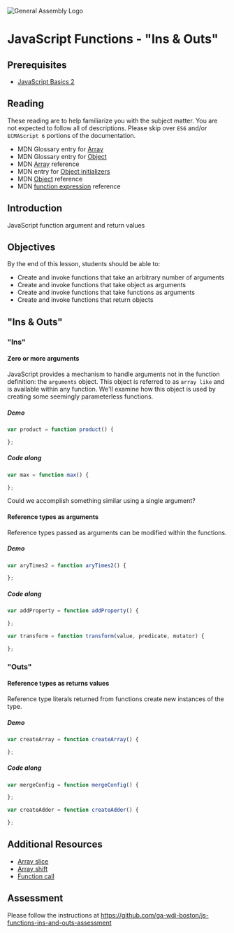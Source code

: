 ![General Assembly Logo](http://i.imgur.com/ke8USTq.png)

# JavaScript Functions - "Ins & Outs"

## Prerequisites

- [JavaScript Basics 2](https://github.com/ga-wdi-boston/js-basics-2)

## Reading

These reading are to help familiarize you with the subject matter.  You are not expected to follow all of descriptions. Please skip over `ES6` and/or `ECMAScript 6` portions of the documentation.

- MDN Glossary entry for
 [Array](https://developer.mozilla.org/en-US/docs/Glossary/array)
- MDN Glossary entry for [Object](https://developer.mozilla.org/en-US/docs/Glossary/Object)
- MDN [Array](https://developer.mozilla.org/en-US/docs/Web/JavaScript/Reference/Global_Objects/Array) reference
- MDN entry for [Object initializers](https://developer.mozilla.org/en-US/docs/Web/JavaScript/Reference/Operators/Object_initializer)
- MDN [Object](https://developer.mozilla.org/en-US/docs/Web/JavaScript/Reference/Global_Objects/Object) reference
- MDN [function expression](https://developer.mozilla.org/en-US/docs/Web/JavaScript/Reference/Operators/function) reference

## Introduction

JavaScript function argument and return values

## Objectives

By the end of this lesson, students should be able to:

- Create and invoke functions that take an arbitrary number of arguments
- Create and invoke functions that take object as arguments
- Create and invoke functions that take functions as arguments
- Create and invoke functions that return objects

## "Ins & Outs"

### "Ins"

#### Zero or more arguments

JavaScript provides a mechanism to handle arguments not in the function definition: the `arguments` object.  This object is referred to as `array like` and is available within any function.  We'll examine how this object is used by creating some seemingly parameterless functions.


##### Demo

```js
var product = function product() {

};
```

##### Code along

```js
var max = function max() {

};
```

Could we accomplish something similar using a single argument?

#### Reference types as arguments

Reference types passed as arguments can be modified within the functions.

##### Demo

```js
var aryTimes2 = function aryTimes2() {

};
```

##### Code along

```js
var addProperty = function addProperty() {

};

var transform = function transform(value, predicate, mutator) {

};
```

### "Outs"

#### Reference types as returns values

Reference type literals returned from functions create new instances of the type.

##### Demo

```js
var createArray = function createArray() {

};
```

##### Code along

```js
var mergeConfig = function mergeConfig() {

};

var createAdder = function createAdder() {

};
```

## Additional Resources

- [Array slice](https://developer.mozilla.org/en-US/docs/Web/JavaScript/Reference/Global_Objects/Array/slice)
- [Array shift](https://developer.mozilla.org/en-US/docs/Web/JavaScript/Reference/Global_Objects/Array/shift)
- [Function call](https://developer.mozilla.org/en-US/docs/Web/JavaScript/Reference/Global_Objects/Function/call)

## Assessment

Please follow the instructions at https://github.com/ga-wdi-boston/js-functions-ins-and-outs-assessment
